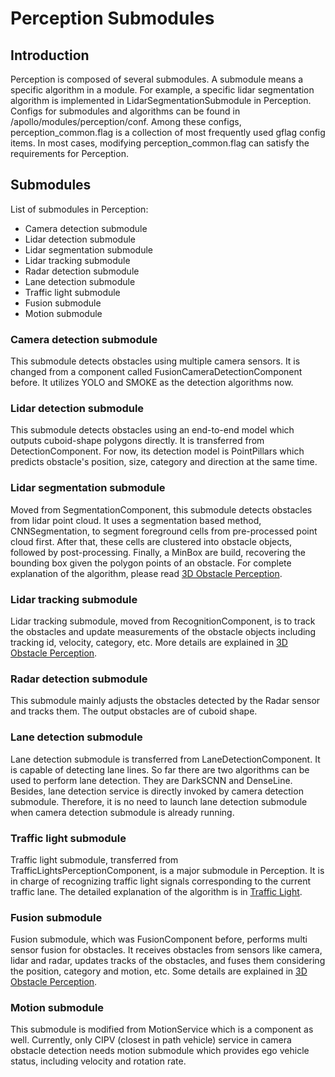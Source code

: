 # Perception Submodules

## Introduction
Perception is composed of several submodules. A submodule means a specific algorithm in a module.
For example, a specific lidar segmentation algorithm is implemented in LidarSegmentationSubmodule in Perception.
Configs for submodules and algorithms can be found in /apollo/modules/perception/conf.
Among these configs, perception_common.flag is a collection of most frequently used gflag config items.
In most cases, modifying perception_common.flag can satisfy the requirements for Perception.

## Submodules
List of submodules in Perception:
* Camera detection submodule
* Lidar detection submodule
* Lidar segmentation submodule
* Lidar tracking submodule
* Radar detection submodule
* Lane detection submodule
* Traffic light submodule
* Fusion submodule
* Motion submodule

### Camera detection submodule
This submodule detects obstacles using multiple camera sensors. It is changed from 
a component called FusionCameraDetectionComponent before. It utilizes YOLO and SMOKE as the
detection algorithms now.

### Lidar detection submodule
This submodule detects obstacles using an end-to-end model which outputs cuboid-shape
polygons directly. It is transferred from DetectionComponent. For now, 
its detection model is PointPillars which predicts obstacle's position, size, 
category and direction at the same time.

### Lidar segmentation submodule
Moved from SegmentationComponent, this submodule detects obstacles from lidar point cloud.
It uses a segmentation based method, CNNSegmentation, to segment foreground cells 
from pre-processed point cloud first.
After that, these cells are clustered into obstacle objects, followed by post-processing.
Finally, a MinBox are build, recovering the bounding box given the polygon points of an obstacle.
For complete explanation of the algorithm, please read
[3D Obstacle Perception](https://github.com/ApolloAuto/apollo/blob/master/docs/specs/3d_obstacle_perception.md).

### Lidar tracking submodule
Lidar tracking submodule, moved from RecognitionComponent, is to track the obstacles
and update measurements of the obstacle objects including tracking id, velocity, category, etc.
More details are explained in
[3D Obstacle Perception](https://github.com/ApolloAuto/apollo/blob/master/docs/specs/3d_obstacle_perception.md).

### Radar detection submodule
This submodule mainly adjusts the obstacles detected by the Radar sensor and tracks them.
The output obstacles are of cuboid shape.

### Lane detection submodule
Lane detection submodule is transferred from LaneDetectionComponent. It is capable of 
detecting lane lines. So far there are two algorithms can be used to perform lane detection.
They are DarkSCNN and DenseLine. Besides, lane detection service is directly invoked by 
camera detection submodule. Therefore, it is no need to launch lane detection submodule
when camera detection submodule is already running.

### Traffic light submodule
Traffic light submodule, transferred from TrafficLightsPerceptionComponent, is a
major submodule in Perception. It is in charge of recognizing traffic light signals
corresponding to the current traffic lane. The detailed explanation of the algorithm
is in
[Traffic Light](https://github.com/ApolloAuto/apollo/blob/master/docs/specs/traffic_light.md).

### Fusion submodule
Fusion submodule, which was FusionComponent before, performs multi sensor fusion for obstacles.
It receives obstacles from sensors like camera, lidar and radar, updates tracks of the 
obstacles, and fuses them considering the position, category and motion, etc.
Some details are explained in
[3D Obstacle Perception](https://github.com/ApolloAuto/apollo/blob/master/docs/specs/3d_obstacle_perception.md).

### Motion submodule
This submodule is modified from MotionService which is a component as well.
Currently, only CIPV (closest in path vehicle) service in camera obstacle detection
needs motion submodule which provides ego vehicle status, including velocity and rotation rate.